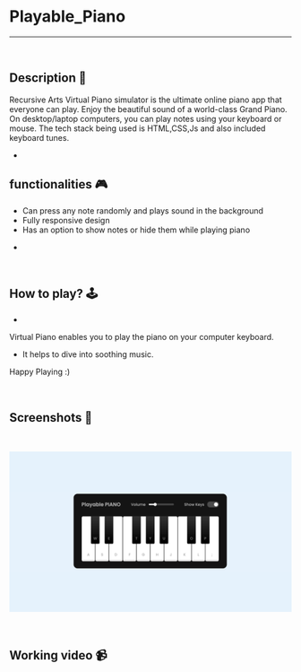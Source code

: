 # **Playable_Piano** 

---

<br>

## **Description 📃**


Recursive Arts Virtual Piano simulator is the ultimate online piano app that everyone can play. Enjoy the beautiful sound of a world-class Grand Piano. On desktop/laptop computers, you can play notes using your keyboard or mouse. The tech stack being used is HTML,CSS,Js and also included keyboard tunes.

- 

## **functionalities 🎮**

* Can press any note randomly and plays sound in the background
* Fully responsive design
* Has an option to show notes or hide them while playing piano
- 
<br>

## **How to play? 🕹️**

-
Virtual Piano enables you to play the piano on your computer keyboard.
* It helps to dive into soothing music.

Happy Playing :)

<br>

## **Screenshots 📸**

<br>

![image](../../assets/images/Playable_Piano.png)

<br>

## **Working video 📹**
<!-- add your working video over here -->


